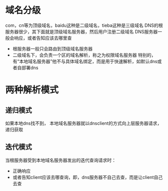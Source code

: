 # 域名分级
com，cn等为顶级域名，baidu这种是二级域名，tieba这种是三级域名
DNS的根服务器很少，其下面就是顶级域名服务器，然后用户注册二级域名
DNS服务器一般会响应，或者告知应该去哪里查
- 根服务器一般只会路由到顶级域名服务器
- 二级域名下，会负责一个区的域名解析，称之为权限域名服务器
特别的，有“本地域名服务器”他不与具体域名绑定，而是用于快速解析，如默认dns或者自部署dns
# 两种解析模式

## 递归模式
如果本地dns找不到， 本地域名服务器就以dnsclient的方式向上层服务器请求，递归获取
## 迭代模式
当根服务器受到本地域名服务器发出的迭代查询请求时：
- 正确响应
- 或者告知client应该去哪查询，即，dns服务器不自己去查，而是让client自己去查